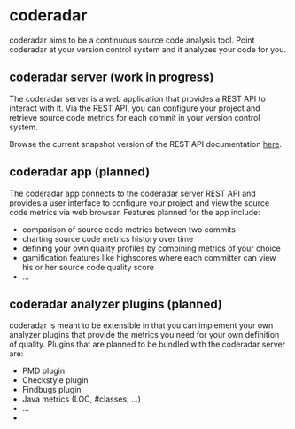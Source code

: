 # coderadar

coderadar aims to be a continuous source code analysis tool. Point coderadar at your version control system and it analyzes your code for you.

## coderadar server (work in progress)
The coderadar server is a web application that provides a REST API to interact with it. Via the REST API, you can configure your project and retrieve source code metrics for each commit in your version control system.

Browse the current snapshot version of the REST API documentation [here](http://thombergs.github.io/coderadar/1.0.0-SNAPSHOT/docs/restapi/index.html).

## coderadar app (planned)
The coderadar app connects to the coderadar server REST API and provides a user interface to configure your project and view the source code metrics via web browser. Features planned for the app include:
* comparison of source code metrics between two commits
* charting source code metrics history over time
* defining your own quality profiles by combining metrics of your choice
* gamification features like highscores where each committer can view his or her source code quality score
* ...

## coderadar analyzer plugins (planned)
coderadar is meant to be extensible in that you can implement your own analyzer plugins that provide the metrics you need for your own definition of quality. Plugins that are planned to be bundled with the coderadar server are:
* PMD plugin
* Checkstyle plugin
* Findbugs plugin
* Java metrics (LOC, #classes, ...)
* ...
* 


